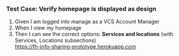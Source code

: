 ### Test Case: Verify homepage is displayed as design

1. Given I am logged into manage as a VCS Account Manager
2. When I view my homepage
3. Then I can see the correct options:
   **Services and locations** (with Services, Locations subsections)<br/>
   https://fh-info-sharing-prototype.herokuapp.com
